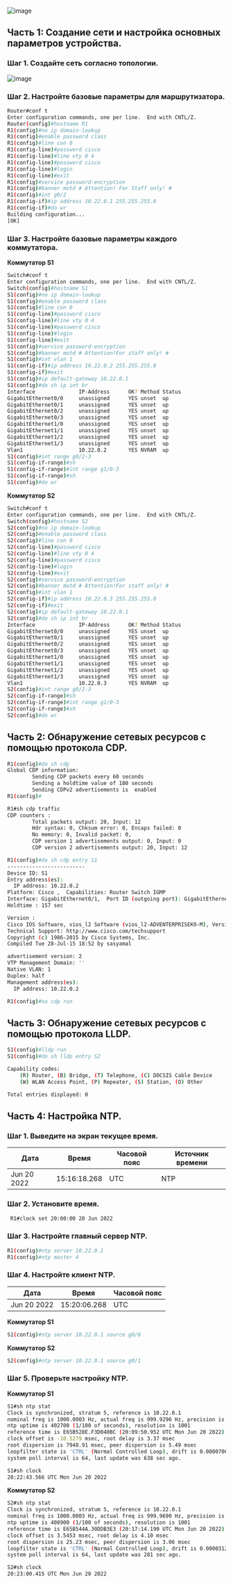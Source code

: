 ![image](https://user-images.githubusercontent.com/99355274/174661497-f2b2bf9a-b435-468a-a9c7-efd8e50c98d4.png)

## Часть 1: Создание сети и настройка основных параметров устройства.

### Шаг 1. Создайте сеть согласно топологии.
![image](https://user-images.githubusercontent.com/99355274/174661332-34a40526-eb3e-4e2f-8fd8-00880ccfbd02.png)

### Шаг 2. Настройте базовые параметры для маршрутизатора.
```sh
Router#conf t
Enter configuration commands, one per line.  End with CNTL/Z.
Router(config)#hostname R1
R1(config)#no ip domain-lookup
R1(config)#enable password class
R1(config)#line con 0
R1(config-line)#password cisco
R1(config-line)#line vty 0 4
R1(config-line)#password cisco
R1(config-line)#login
R1(config-line)#exit
R1(config)#service password-encryption
R1(config)#banner motd # Attention! For Staff only! #
R1(config)#int g0/2
R1(config-if)#ip address 10.22.0.1 255.255.255.0
R1(config-if)#do wr
Building configuration...
[OK]
```
### Шаг 3. Настройте базовые параметры каждого коммутатора.
**Коммутатор S1**
```sh
Switch#conf t
Enter configuration commands, one per line.  End with CNTL/Z.
Switch(config)#hostname S1
S1(config)#no ip domain-lookup
S1(config)#enable password class
S1(config)#line con 0
S1(config-line)#password cisco
S1(config-line)#line vty 0 4
S1(config-line)#password cisco
S1(config-line)#login
S1(config-line)#exit
S1(config)#service password-encryption
S1(config)#banner motd # Attention!For staff only! #
S1(config)#int vlan 1
S1(config-if)#ip address 10.22.0.2 255.255.255.0
S1(config-if)#exit
S1(config)#ip default-gateway 10.22.0.1
S1(config)#do sh ip int br
Interface              IP-Address      OK? Method Status                Protocol
GigabitEthernet0/0     unassigned      YES unset  up                    up
GigabitEthernet0/1     unassigned      YES unset  up                    up
GigabitEthernet0/2     unassigned      YES unset  up                    up
GigabitEthernet0/3     unassigned      YES unset  up                    up
GigabitEthernet1/0     unassigned      YES unset  up                    up
GigabitEthernet1/1     unassigned      YES unset  up                    up
GigabitEthernet1/2     unassigned      YES unset  up                    up
GigabitEthernet1/3     unassigned      YES unset  up                    up
Vlan1                  10.22.0.2       YES NVRAM  up                    up
S1(config)#int range g0/2-3
S1(config-if-range)#sh
S1(config-if-range)#int range g1/0-3
S1(config-if-range)#sh
S1(config)#do wr
```
**Коммутатор S2**
```sh
Switch#conf t
Enter configuration commands, one per line.  End with CNTL/Z.
Switch(config)#hostname S2
S2(config)#no ip domain-lookup
S2(config)#enable password class
S2(config)#line con 0
S2(config-line)#password cisco
S2(config-line)#line vty 0 4
S2(config-line)#password cisco
S2(config-line)#login
S2(config-line)#exit
S2(config)#service password-encryption
S2(config)#banner motd # Attention!For staff only! #
S2(config)#int vlan 1
S2(config-if)#ip address 10.22.0.3 255.255.255.0
S2(config-if)#exit
S2(config)#ip default-gateway 10.22.0.1
S2(config)#do sh ip int br
Interface              IP-Address      OK? Method Status                Protocol
GigabitEthernet0/0     unassigned      YES unset  up                    up
GigabitEthernet0/1     unassigned      YES unset  up                    up
GigabitEthernet0/2     unassigned      YES unset  up                    up
GigabitEthernet0/3     unassigned      YES unset  up                    up
GigabitEthernet1/0     unassigned      YES unset  up                    up
GigabitEthernet1/1     unassigned      YES unset  up                    up
GigabitEthernet1/2     unassigned      YES unset  up                    up
GigabitEthernet1/3     unassigned      YES unset  up                    up
Vlan1                  10.22.0.3       YES NVRAM  up                    up
S2(config)#int range g0/2-3
S2(config-if-range)#sh
S2(config-if-range)#int range g1/0-3
S2(config-if-range)#sh
S2(config)#do wr
```

## Часть 2: Обнаружение сетевых ресурсов с помощью протокола CDP.
```sh
R1(config)#do sh cdp
Global CDP information:
        Sending CDP packets every 60 seconds
        Sending a holdtime value of 180 seconds
        Sending CDPv2 advertisements is  enabled
R1(config)#
```
```sh
R1#sh cdp traffic
CDP counters :
        Total packets output: 20, Input: 12
        Hdr syntax: 0, Chksum error: 0, Encaps failed: 0
        No memory: 0, Invalid packet: 0,
        CDP version 1 advertisements output: 0, Input: 0
        CDP version 2 advertisements output: 20, Input: 12
```
```sh
R1(config)#do sh cdp entry S1
-------------------------
Device ID: S1
Entry address(es):
  IP address: 10.22.0.2
Platform: Cisco ,  Capabilities: Router Switch IGMP
Interface: GigabitEthernet0/1,  Port ID (outgoing port): GigabitEthernet0/2
Holdtime : 157 sec

Version :
Cisco IOS Software, vios_l2 Software (vios_l2-ADVENTERPRISEK9-M), Version 15.2(4.0.55)E, TEST ENGINEERING ESTG_WEEKLY BUILD, synced to  END_OF_FLO_ISP
Technical Support: http://www.cisco.com/techsupport
Copyright (c) 1986-2015 by Cisco Systems, Inc.
Compiled Tue 28-Jul-15 18:52 by sasyamal

advertisement version: 2
VTP Management Domain: ''
Native VLAN: 1
Duplex: half
Management address(es):
  IP address: 10.22.0.2
```
```sh
R1(config)#no cdp run
```

## Часть 3: Обнаружение сетевых ресурсов с помощью протокола LLDP.
```sh
S1(config)#lldp run
S1(config)#do sh lldp entry S2

Capability codes:
    (R) Router, (B) Bridge, (T) Telephone, (C) DOCSIS Cable Device
    (W) WLAN Access Point, (P) Repeater, (S) Station, (O) Other

Total entries displayed: 0
```
## Часть 4: Настройка NTP.
### Шаг 1. Выведите на экран текущее время.


   Дата     |     Время    | Часовой пояс  | Источник времени 
------------|--------------|---------------|----------------- 
Jun 20 2022 | 15:16:18.268 |      UTC      |      NTP         


### Шаг 2. Установите время.

```sh 
 R1#clock set 20:00:00 20 Jun 2022
 ```
 
### Шаг 3. Настройте главный сервер NTP.

```sh
R1(config)#ntp server 10.22.0.1
R1(config)#ntp master 4
```

### Шаг 4. Настройте клиент NTP.

   Дата     |     Время    | Часовой пояс 
------------|--------------|-------------
Jun 20 2022 | 15:20:06.268 |      UTC      
 
 
 **Коммутатор S1**
 
 ```sh
 S1(config)#ntp server 10.22.0.1 source g0/0
```
**Коммутатор S2**

```sh
S2(config)#ntp server 10.22.0.1 source g0/1
```

### Шаг 5. Проверьте настройку NTP.

 **Коммутатор S1**
```sh
S1#sh ntp stat
Clock is synchronized, stratum 5, reference is 10.22.0.1
nominal freq is 1000.0003 Hz, actual freq is 999.9296 Hz, precision is 2**16
ntp uptime is 402700 (1/100 of seconds), resolution is 1001
reference time is E65B528E.F3D040BC (20:09:50.952 UTC Mon Jun 20 2022)
clock offset is -10.5279 msec, root delay is 3.37 msec
root dispersion is 7948.91 msec, peer dispersion is 5.49 msec
loopfilter state is 'CTRL' (Normal Controlled Loop), drift is 0.000070667 s/s
system poll interval is 64, last update was 638 sec ago.

S1#sh clock
20:22:43.566 UTC Mon Jun 20 2022
```

 **Коммутатор S2**
 ```sh
 S2#sh ntp stat
Clock is synchronized, stratum 5, reference is 10.22.0.1
nominal freq is 1000.0003 Hz, actual freq is 999.9690 Hz, precision is 2**16
ntp uptime is 408900 (1/100 of seconds), resolution is 1001
reference time is E65B544A.30DDB3E3 (20:17:14.190 UTC Mon Jun 20 2022)
clock offset is 3.5453 msec, root delay is 4.10 msec
root dispersion is 25.23 msec, peer dispersion is 3.06 msec
loopfilter state is 'CTRL' (Normal Controlled Loop), drift is 0.000031234 s/s
system poll interval is 64, last update was 281 sec ago.

S2#sh clock
20:23:00.415 UTC Mon Jun 20 2022
```
 
